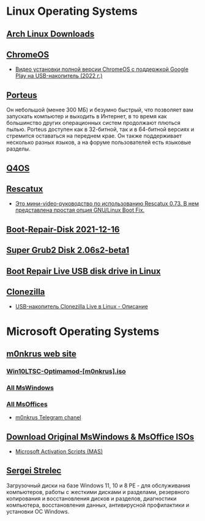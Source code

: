 # Linux Operating Systems

## [Arch Linux Downloads](https://archlinux.org/download/)

## [ChromeOS](https://chromeenterprise.google/intl/ru_ru/os/)

- [Видео установки полной версии ChromeOS с поддержкой Google Play на USB-накопитель (2022 г.)](https://www.youtube.com/watch?v=pJzyekTBxc0)

## [Porteus](http://www.porteus.org/ "это полноценная операционная система Linux, оптимизированная для запуска с компакт-диска, USB-накопителя, жесткого диска или другого загрузочного носителя.") 

Он небольшой (менее 300 МБ) и безумно быстрый, что позволяет вам запускать компьютер и выходить в Интернет, в то время как большинство других операционных систем продолжают плються пылью. Porteus доступен как в 32-битной, так и в 64-битной версиях и стремится оставаться на переднем крае. Он также поддерживает несколько разных языков, а на форуме пользователей есть языковые разделы.  

## [Q4OS](https://q4os.org/)  

## [Rescatux](https://www.supergrubdisk.org/rescatux/ "это основанный на Debian живой дистрибутив с графическим мастером для спасения сломанных установок и загрузчиков GNU/Linux и Windows.")

- [Это мини-video-руководство по использованию Rescatux 0.73. В нем представлена простая опция GNU/Linux Boot Fix.](https://www.youtube.com/watch?v=cusq-ZI3-2E&t=152s)

## [Boot-Repair-Disk 2021-12-16](https://1progs.pro/boot-repair-disk/)
## [Super Grub2 Disk 2.06s2-beta1](https://www.supergrubdisk.org/)
## [Boot Repair Live USB disk drive in Linux](https://www.fosslinux.com/1532/create-a-boot-repair-live-usb-disk-drive-in-ubuntu-linux-mint-and-elementary-os.htm)
## [Clonezilla](https://clonezilla.org/downloads.php "Бесплатное программное обеспечение с открытым исходным кодом для создания образов и клонирования дисков")
- [USB-накопитель Clonezilla Live в Linux - Описание](https://www.fosslinux.com/28892/how-to-create-a-clonezilla-live-usb-drive-on-linux.htm)


# Microsoft Operating Systems

## [m0nkrus web site](http://monkrus.ws "MS & Adobe Hacker")

### [Win10LTSC-Optimamod-[m0nkrus].iso](https://w14.monkrus.ws/search/label/LTSB-LTSC0)
### [All MsWindows](https://w14.monkrus.ws/search/label/Windows)
### [All MsOffices](https://w14.monkrus.ws/search/label/Office)

- [m0nkrus Telegram chanel](https://t.me/s/m0nkrus)

## [Download Original MsWindows & MsOffice ISOs](https://massgrave.dev/genuine-installation-media.html#Genuine_Installation_Media)

- [Microsoft Activation Scripts (MAS)](https://massgrave.dev/)

## [Sergei Strelec](https://sergeistrelec.name/)

Загрузочный диски на базе Windows 11, 10 и 8 PE - для обслуживания компьютеров, работы с жесткими дисками и разделами, резервного копирования и восстановления дисков и разделов, диагностики компьютера, восстановления данных, антивирусной профилактики и установки ОС Windows.
